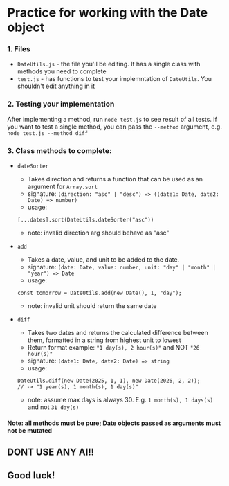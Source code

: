 # Practice for working with the Date object

### 1. Files

-   `DateUtils.js` - the file you'll be editing. It has a single class with methods you need to complete
-   `test.js` - has functions to test your implemntation of `DateUtils`. You shouldn't edit anything in it

### 2. Testing your implementation

After implementing a method, run `node test.js` to see result of all tests. If you want to test a single method, you can pass the `--method` argument, e.g. `node test.js --method diff`

### 3. Class methods to complete:

-   `dateSorter`

    -   Takes direction and returns a function that can be used as an argument for `Array.sort`
    -   signature: `(direction: "asc" | "desc") => ((date1: Date, date2: Date) => number)`
    -   usage:

    ```
    [...dates].sort(DateUtils.dateSorter("asc"))
    ```

    -   note: invalid direction arg should behave as "asc"

-   `add`

    -   Takes a date, value, and unit to be added to the date.
    -   signature: `(date: Date, value: number, unit: "day" | "month" | "year") => Date`
    -   usage:

    ```
    const tomorrow = DateUtils.add(new Date(), 1, "day");
    ```

    -   note: invalid unit should return the same date

-   `diff`
    -   Takes two dates and returns the calculated difference between them, formatted in a string from highest unit to lowest
    -   Return format example: `"1 day(s), 2 hour(s)"` and NOT `"26 hour(s)"`
    -   signature: `(date1: Date, date2: Date) => string`
    -   usage:
    ```
    DateUtils.diff(new Date(2025, 1, 1), new Date(2026, 2, 2));
    // -> "1 year(s), 1 month(s), 1 day(s)"
    ```
    -   note: assume max days is always 30. E.g. `1 month(s), 1 days(s)` and not `31 day(s)`

#### Note: all methods must be pure; Date objects passed as arguments must not be mutated

## DONT USE ANY AI!!

## Good luck!
